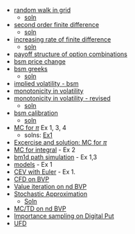 - [random walk in grid](src/20grid_random_walk_01.ipynb) 
    - [soln](src/20grid_random_walk_01_soln.ipynb)
- [second order finite difference](src/20fd2.ipynb)
    - [soln](src/20fd2_soln.ipynb)
- [increasing rate of finite difference](src/20fd_ex.pdf)
    - [soln](src/20fd_ex_soln.pdf)
- [payoff structure of option combinations](src/20option_combinations.ipynb)
- [bsm price change](src/20bsm_price_change.ipynb)
- [bsm greeks](src/20explicit_bsm_greeks.ipynb)
    - [soln](src/20explicit_bsm_greeks_soln.ipynb)
- [implied volatility - bsm](src/20iv_hw01.ipynb)
- [monotonicity in volatility](src/20montone.ipynb)
- [monotonicity in volatility - revised](src/20montone_revised.ipynb)
    - [soln](src/20montone_revised_soln.ipynb)
- [bsm calibration](src/20bsm_calibration_v01hw.ipynb)
    - [soln](src/20bsm_calibration_v01.ipynb)
- [MC for $\pi$](src/20mcpi01.pdf) Ex 1, 3, 4
    - solns: [Ex1](src/20mcpiex1.ipynb)
- [Excercise and solution: MC for $\pi$](src/20exmcpi01.ipynb)
- [MC for integral](src/20omc_integral_01.pdf) - Ex 2
- [bm1d path simulation](src/20bm1d.pdf) - Ex 1,3
- [models](src/20sde.pdf) - Ex 1
- [CEV with Euler](src/20euler_sde_1d.pdf) - Ex 1.
- [CFD on BVP](src/20cfd_epde_hw.pdf)
- [Value iteration on nd BVP](src/20cfd_ndbvp_hw.pdf)
- [Stochastic Approximation](src/20sa_hw.pdf)
    - [Soln](src/20sa_hw_soln.pdf)
- [MC/TD on nd BVP](src/20td_ndbvp_hw.pdf)
- [Importance sampling on Digital Put](src/20is_digital_put_hw.pdf)
- [UFD](src/20ufd_hw.pdf)




​    
